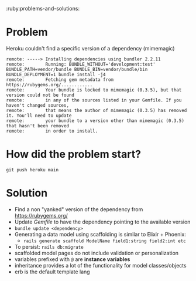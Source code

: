 :ruby:problems-and-solutions:


# Problem
Heroku couldn't find a specific version of a dependency (mimemagic)
```
remote: -----> Installing dependencies using bundler 2.2.11
remote:        Running: BUNDLE_WITHOUT='development:test' BUNDLE_PATH=vendor/bundle BUNDLE_BIN=vendor/bundle/bin BUNDLE_DEPLOYMENT=1 bundle install -j4
remote:        Fetching gem metadata from https://rubygems.org/............
remote:        Your bundle is locked to mimemagic (0.3.5), but that version could not be found
remote:        in any of the sources listed in your Gemfile. If you haven't changed sources,
remote:        that means the author of mimemagic (0.3.5) has removed it. You'll need to update
remote:        your bundle to a version other than mimemagic (0.3.5) that hasn't been removed
remote:        in order to install.
```


# How did the problem start?
`git push heroku main`


# Solution
- Find a non "yanked" version of the dependency from https://rubygems.org/
- Update _Gemfile_ to have the dependency pointing to the available version
- `bundle update <dependency>`
- Generating a data model using scaffolding is similar to Elixir + Phoenix:
  - `rails generate scaffold ModelName field1:string field2:int etc`
- To persist: `rails db:migrate`
- scaffolded model pages do not include validation or personalization
- variables prefixed with `@` are **instance variables**
- inheritance provides a lot of the functionality for model classes/objects
- erb is the default template lang
